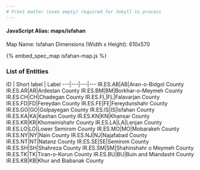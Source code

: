 ```yaml
---
# Front matter (even empty) required for Jekyll to process
---
```


#### JavaScript Alias: maps/isfahan

Map Name: Isfahan
Dimensions (Width x Height): 610x570



{% embed_spec_map isfahan-map.js %}

### List of Entities

ID | Short label | Label
---|---|---|---
IR.ES.AB|AB|Aran-o-Bidgol County
IR.ES.AR|AR|Ardestan County
IR.ES.BM|BM|Borkhar-o-Meymeh County
IR.ES.CH|CH|Chadegan County
IR.ES.FL|FL|Falavarjan County
IR.ES.FD|FD|Fereydan County
IR.ES.FE|FE|Fereydunshahr County
IR.ES.GO|GO|Golpayegan County
IR.ES.IS|IS|Isfahan County
IR.ES.KA|KA|Kashan County
IR.ES.KN|KN|Khansar County
IR.ES.KR|KR|Khomeinishahr County
IR.ES.LA|LA|Lenjan County
IR.ES.LO|LO|Lower Semirom County
IR.ES.MO|MO|Mobarakeh County
IR.ES.NY|NY|Nain County
IR.ES.NJ|NJ|Najafabad County
IR.ES.NT|NT|Natanz County
IR.ES.SE|SE|Semirom County
IR.ES.SH|SH|Shahreza County
IR.ES.SM|SM|Shahinshahr o Meymeh County
IR.ES.TK|TK|Tiran-o-Korun County
IR.ES.BU|BU|Buin and Miandasht County
IR.ES.KB|KB|Khur and Biabanak County